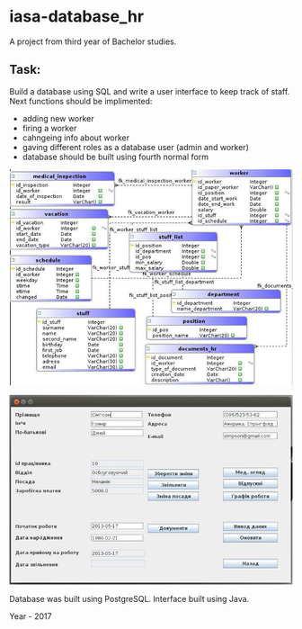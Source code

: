 # iasa-database_hr
 A project from third year of Bachelor studies.

 ## Task:
 Build a database using SQL and write a user interface to keep track of staff.
 Next functions should be implimented:
 - adding new worker
 - firing a worker
 - cahngeing info about worker
 - gaving different roles as a database user (admin and worker)
 - database should be built using fourth normal form

![sample](images/img02.PNG)

![sample](images/img01.PNG)

Database was built using PostgreSQL. Interface built using Java.

 Year - 2017
